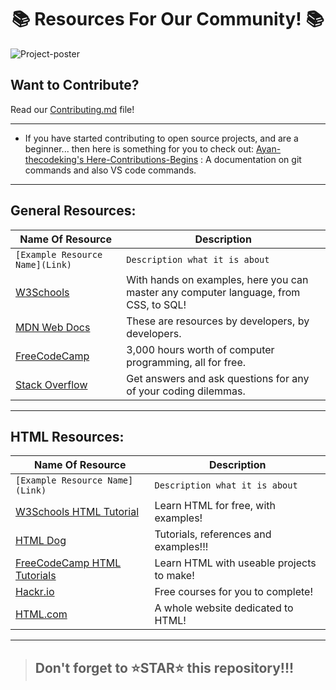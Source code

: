 <h1  align="center">📚 Resources For Our Community! 📚</h1>

![Project-poster](/docs/Assets/Images/readme/poster-main.gif)

## Want to Contribute? 
Read our [Contributing.md](./CONTRIBUTING.md) file!

---

- If you have started contributing to open source projects, and are a beginner... then here is something for you to check out:
[Ayan-thecodeking's Here-Contributions-Begins](https://github.com/Ayan-thecodeking/Here-Contributions-Begins) : A documentation on git commands and also VS code commands.

---

## General Resources:

| Name Of Resource | Description |
| ---------------- | ----------- |
| `[Example Resource Name](Link)` | `Description what it is about` |
| [W3Schools](https://www.w3schools.com/) | With hands on examples, here you can master any computer language, from CSS, to SQL! |
| [MDN Web Docs](https://developer.mozilla.org/en-US/) | These are resources by developers, by developers. |
| [FreeCodeCamp](https://www.freecodecamp.org/news/) | 3,000 hours worth of computer programming, all for free. |
| [Stack Overflow](https://stackoverflow.com/) | Get answers and ask questions for any of your coding dilemmas. |

---

## HTML Resources:

| Name Of Resource | Description |
| ---------------- | ----------- |
| `[Example Resource Name](Link)` | `Description what it is about` |
| [W3Schools HTML Tutorial](https://www.w3schools.com/html/default.asp) | Learn HTML for free, with examples!|
| [HTML Dog](https://www.htmldog.com/) | Tutorials, references and examples!!!|
| [FreeCodeCamp HTML Tutorials](https://www.freecodecamp.org/news/tag/html/) | Learn HTML with useable projects to make!|
| [Hackr.io](https://hackr.io/tutorials/learn-html-5) | Free courses for you to complete! |
| [HTML.com](https://html.com/) | A whole website dedicated to HTML! |

---


> ## Don't forget to ⭐STAR⭐ this repository!!!
